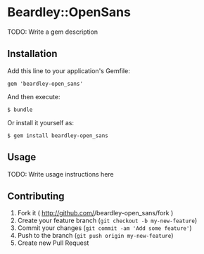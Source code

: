 # Beardley::OpenSans

TODO: Write a gem description

## Installation

Add this line to your application's Gemfile:

    gem 'beardley-open_sans'

And then execute:

    $ bundle

Or install it yourself as:

    $ gem install beardley-open_sans

## Usage

TODO: Write usage instructions here

## Contributing

1. Fork it ( http://github.com/<my-github-username>/beardley-open_sans/fork )
2. Create your feature branch (`git checkout -b my-new-feature`)
3. Commit your changes (`git commit -am 'Add some feature'`)
4. Push to the branch (`git push origin my-new-feature`)
5. Create new Pull Request
